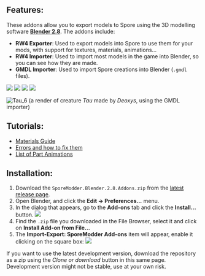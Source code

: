 ## Features:
These addons allow you to export models to Spore using the 3D modelling software [**Blender 2.8**](https://www.blender.org/). The addons include:

 - **RW4 Exporter**: Used to export models into Spore to use them for your mods, with support for textures, materials, animations...
 - **RW4 Importer**: Used to import most models in the game into Blender, so you can see how they are made.
 - **GMDL Importer**: Used to import Spore creations into Blender (`.gmdl` files).

![](https://i.imgur.com/SpY2Oe6.gif) ![](https://i.imgur.com/EtmiIoM.png)
![](https://i.imgur.com/5deypkwm.png) ![](https://i.imgur.com/fW0wBiS.png)


![Tau_6](https://user-images.githubusercontent.com/8646916/63215006-735b7a80-c120-11e9-9a5f-2d54d82dee37.png)
(a render of creature *Tau* made by *Deoxys*, using the GMDL importer)

## Tutorials:
 - [Materials Guide](https://github.com/emd4600/SporeModder-FX/wiki/Blender-Addons:-materials)
 - [Errors and how to fix them](https://github.com/emd4600/SporeModder-FX/wiki/Blender-Addons:-errors-and-how-to-fix-them)
 - [List of Part Animations](https://github.com/emd4600/SporeModder-FX/wiki/List-of-Part-Animations)


## Installation:
1. Download the `SporeModder.Blender.2.8.Addons.zip` from the [latest release page](https://github.com/emd4600/SporeModder-Blender-Addons/releases/latest).
2. Open Blender, and click the **Edit -> Preferences...** menu.
3. In the dialog that appears, go to the **Add-ons** tab and click the **Install...** button.
![](https://i.imgur.com/Y3r7GXo.png)
4. Find the `.zip` file you downloaded in the File Browser, select it and click on **Install Add-on from File...**
5. The **Import-Export: SporeModder Add-ons** item will appear, enable it clicking on the square box:
![](https://i.imgur.com/QxI9OeC.png)

If you want to use the latest development version, download the repository as a zip using the *Clone or download* button in this same page. Development version might not be stable, use at your own risk.
